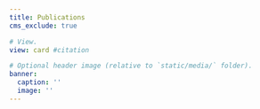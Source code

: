 ```yaml
---
title: Publications
cms_exclude: true

# View.
view: card #citation

# Optional header image (relative to `static/media/` folder).
banner:
  caption: ''
  image: ''
---
```

